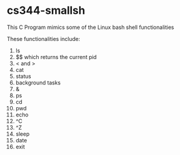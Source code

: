 # cs344-smallsh
This C Program mimics some of the Linux bash shell functionalities

These functionalities include:
1. ls
2. $$ which returns the current pid
3. < and >
4. cat
5. status
6. background tasks
7. &
8. ps
9. cd
10. pwd
11. echo
12. ^C
13. ^Z
14. sleep
15. date
16. exit
